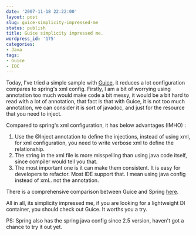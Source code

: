 ```yaml
---
date: '2007-11-18 22:22:00'
layout: post
slug: guice-simplicity-impressed-me
status: publish
title: Guice simplicity impressed me.
wordpress_id: '175'
categories:
- Java
tags:
- Guice
- IOC
---
```


Today, I've tried a simple sample with [Guice](http://code.google.com/p/google-guice/), it reduces a lot configuration compares to spring's xml config. Firstly, I am a bit of worrying using annotation too much would make code a bit messy, it would be a bit hard to read with a lot of annotation, that fact is that with Guice, it is not too much annotation, we can consider it is sort of javadoc, and just for the resource that you need to inject.

Compared to spring's xml configuration, it has below advantages (IMHO) :
1. Use the @Inject annotation to define the injections, instead of using xml, for xml configuration, you need to write verbose xml to define the relationship.
2. The string in the xml file is more misspelling than using java code itself, since compiler would tell you that.
3. The most important one is it can make them consistent. It is easy for developers to refactor. Most IDE support that. I mean using java config instead of xml.. not the annotation.

There is a comprehensive comparison between Guice and Spring [here](http://code.google.com/p/google-guice/wiki/SpringComparison).

All in all, its simplicity impressed me, if you are looking for a lightweight DI container, you should check out Guice. It worths you a try.

PS: Spring also has the spring java config since 2.5 version, haven't got a chance to try it out yet.

